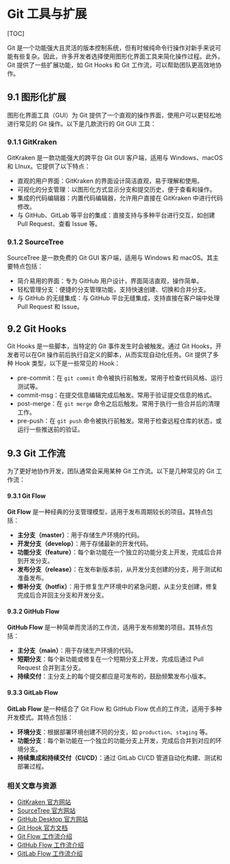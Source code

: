 # Git 工具与扩展

[TOC]

Git 是一个功能强大且灵活的版本控制系统，但有时候纯命令行操作对新手来说可能有些复杂。因此，许多开发者选择使用图形化界面工具来简化操作过程。此外，Git 提供了一些扩展功能，如 Git Hooks 和 Git 工作流，可以帮助团队更高效地协作。

## 9.1 图形化扩展

图形化界面工具（GUI）为 Git 提供了一个直观的操作界面，使用户可以更轻松地进行常见的 Git  操作。以下是几款流行的 Git GUI 工具：

### 9.1.1 GitKraken

GitKraken 是一款功能强大的跨平台 Git GUI 客户端，适用与 Windows、macOS 和 LInux。它提供了以下特点：

+ 直观的用户界面：GitKraken 的界面设计简洁直观，易于理解和使用。
+ 可视化的分支管理：以图形化方式显示分支和提交历史，便于查看和操作。
+ 集成的代码编辑器：内置代码编辑器，允许用户直接在 GitKraken 中进行代码修改。
+ 与 GitHub、GitLab 等平台的集成：直接支持与多种平台进行交互，如创建 Pull Request、查看 Issue 等。

### 9.1.2 SourceTree

SourceTree 是一款免费的 Git GUI 客户端，适用与 Windows 和 macOS。其主要特点包括：

+ 简介易用的界面：专为 GitHub 用户设计，界面简洁直观，操作简单。
+ 轻松管理分支：便捷的分支管理功能，支持快速创建、切换和合并分支。
+ 与 GitHub 的无缝集成：与 GitHub 平台无缝集成，支持直接在客户端中处理 Pull Request 和 Issue。

## 9.2 Git Hooks

Git Hooks 是一些脚本，当特定的 Git 事件发生时会被触发。通过 Git Hooks，开发者可以在Git 操作前后执行自定义的脚本，从而实现自动化任务。Git 提供了多种 Hook 类型，以下是一些常见的 Hook：

+ pre-commit：在 `git commit` 命令被执行前触发。常用于检查代码风格、运行测试等。
+ commit-msg：在提交信息编辑完成后触发。常用于验证提交信息的格式。
+ post-merge：在 `git merge` 命令之后后触发。常用于执行一些合并后的清理工作。
+ pre-push：在 `git push` 命令被执行前触发。常用于检查远程仓库的状态，或运行一些推送前的验证。

## 9.3 Git 工作流

为了更好地协作开发，团队通常会采用某种 Git 工作流。以下是几种常见的 Git 工作流：

#### 9.3.1 Git Flow

**Git Flow** 是一种经典的分支管理模型，适用于发布周期较长的项目。其特点包括：

- **主分支（master）**：用于存储生产环境的代码。
- **开发分支（develop）**：用于存储最新的开发代码。
- **功能分支（feature）**：每个新功能在一个独立的功能分支上开发，完成后合并到开发分支。
- **发布分支（release）**：在发布新版本前，从开发分支创建的分支，用于测试和准备发布。
- **修补分支（hotfix）**：用于修复生产环境中的紧急问题，从主分支创建，修复完成后合并回主分支和开发分支。

#### 9.3.2 GitHub Flow

**GitHub Flow** 是一种简单而灵活的工作流，适用于发布频繁的项目。其特点包括：

- **主分支（main）**：用于存储生产环境的代码。
- **短期分支**：每个新功能或修复在一个短期分支上开发，完成后通过 Pull Request 合并到主分支。
- **持续交付**：主分支上的每个提交都应是可发布的，鼓励频繁发布小版本。

#### 9.3.3 GitLab Flow

**GitLab Flow** 是一种结合了 Git Flow 和 GitHub Flow 优点的工作流，适用于多种开发模式。其特点包括：

- **环境分支**：根据部署环境创建不同的分支，如 `production`、`staging` 等。
- **功能分支**：每个新功能在一个独立的功能分支上开发，完成后合并到对应的环境分支。
- **持续集成和持续交付（CI/CD）**：通过 GitLab CI/CD 管道自动化构建、测试和部署过程。

### 相关文章与资源

- [GitKraken 官方网站](https://www.gitkraken.com/)
- [SourceTree 官方网站](https://www.sourcetreeapp.com/)
- [GitHub Desktop 官方网站](https://desktop.github.com/)
- [Git Hook 官方文档](https://git-scm.com/book/en/v2/Customizing-Git-Git-Hooks)
- [Git Flow 工作流介绍](https://nvie.com/posts/a-successful-git-branching-model/)
- [GitHub Flow 工作流介绍](https://guides.github.com/introduction/flow/)
- [GitLab Flow 工作流介绍](https://docs.gitlab.com/ee/topics/gitlab_flow.html)